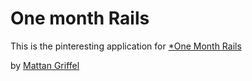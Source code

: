 # One month Rails

This is the pinteresting application for
[*One Month Rails](http://onemonthrails.com)

by [Mattan Griffel](http://mattangriffel.com)
